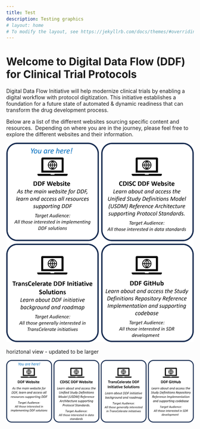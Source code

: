 ```yaml
---
title: Test
description: Testing graphics
# layout: home
# To modify the layout, see https://jekyllrb.com/docs/themes/#overriding-theme-defaults
---
```

# Welcome to Digital Data Flow (DDF) for Clinical Trial Protocols
Digital Data Flow Initiative will help modernize clinical trials by enabling a digital workflow with protocol digitization. This initiative establishes a foundation for a future state of automated & dynamic readiness that can transform the drug development process.

Below are a list of the different websites sourcing specific content and resources.  Depending on where you are in the journey, please feel free to explore the different websites and their information.

<p style="position: relative;">
  <img src="media/images/Website%20Links.png" width="600">
  <a style="position: absolute; top: 0%; left: 0%; width: 50%; height: 50%" href="https://transcelerate.github.io/ddf-home/index.html"></a>
  <a style="position: absolute; top: 0%; left: 50%; width: 50%; height: 50%" href="https://www.cdisc.org/ddf"></a>
  <a style="position: absolute; top: 50%; left: 0%; width: 50%; height: 50%" href="https://www.transceleratebiopharmainc.com/initiatives/digital-data-flow/"></a>
  <a style="position: absolute; top: 50%; left: 50%; width: 50%; height: 50%" href="https://github.com/transcelerate"></a>
</p>

horiztonal view - updated to be larger
<p style="position: relative;">
  <img src="media/images/Website%20Links%20H.png">
  <a style="position: absolute; top: 0%; left: 0%; width: 25%; height: 100%" href="https://transcelerate.github.io/ddf-home/index.html"></a>
  <a style="position: absolute; top: 0%; left: 25%; width: 25%; height: 100%" href="https://www.cdisc.org/ddf"></a>
  <a style="position: absolute; top: 0%; left: 50%; width: 25%; height: 100%" href="https://www.transceleratebiopharmainc.com/initiatives/digital-data-flow/"></a>
  <a style="position: absolute; top: 0%; left: 75%; width: 25%; height: 100%" href="https://github.com/transcelerate"></a>
</p>
